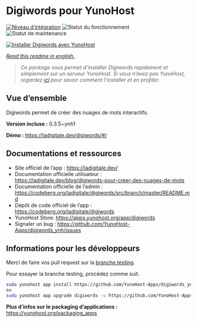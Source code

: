 <!--
N.B.: This README was automatically generated by https://github.com/YunoHost/apps/tree/master/tools/README-generator
It shall NOT be edited by hand.
-->

# Digiwords pour YunoHost

[![Niveau d’intégration](https://dash.yunohost.org/integration/digiwords.svg)](https://dash.yunohost.org/appci/app/digiwords) ![Statut du fonctionnement](https://ci-apps.yunohost.org/ci/badges/digiwords.status.svg) ![Statut de maintenance](https://ci-apps.yunohost.org/ci/badges/digiwords.maintain.svg)

[![Installer Digiwords avec YunoHost](https://install-app.yunohost.org/install-with-yunohost.svg)](https://install-app.yunohost.org/?app=digiwords)

*[Read this readme in english.](./README.md)*

> *Ce package vous permet d’installer Digiwords rapidement et simplement sur un serveur YunoHost.
Si vous n’avez pas YunoHost, regardez [ici](https://yunohost.org/#/install) pour savoir comment l’installer et en profiter.*

## Vue d’ensemble

Digiwords permet de créer des nuages de mots interactifs.

**Version incluse :** 0.3.5~ynh1

**Démo :** https://ladigitale.dev/digiwords/#/
## Documentations et ressources

* Site officiel de l’app : <https://ladigitale.dev/>
* Documentation officielle utilisateur : <https://ladigitale.dev/blog/digiwords-pour-creer-des-nuages-de-mots>
* Documentation officielle de l’admin : <https://codeberg.org/ladigitale/digiwords/src/branch/master/README.md>
* Dépôt de code officiel de l’app : <https://codeberg.org/ladigitale/digiwords>
* YunoHost Store: <https://apps.yunohost.org/app/digiwords>
* Signaler un bug : <https://github.com/YunoHost-Apps/digiwords_ynh/issues>

## Informations pour les développeurs

Merci de faire vos pull request sur la [branche testing](https://github.com/YunoHost-Apps/digiwords_ynh/tree/testing).

Pour essayer la branche testing, procédez comme suit.

``` bash
sudo yunohost app install https://github.com/YunoHost-Apps/digiwords_ynh/tree/testing --debug
ou
sudo yunohost app upgrade digiwords -u https://github.com/YunoHost-Apps/digiwords_ynh/tree/testing --debug
```

**Plus d’infos sur le packaging d’applications :** <https://yunohost.org/packaging_apps>